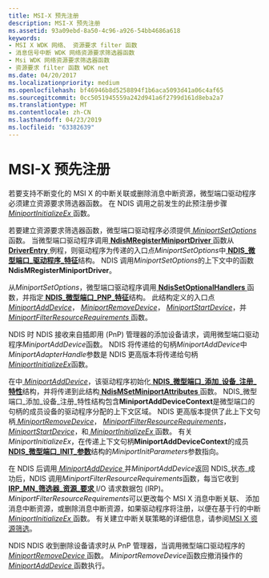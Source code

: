```yaml
---
title: MSI-X 预先注册
description: MSI-X 预先注册
ms.assetid: 93a09ebd-8a50-4c96-a926-54bb4686a618
keywords:
- MSI X WDK 网络、 资源要求 filter 函数
- 消息信号中断 WDK 网络资源要求筛选器函数
- Msi WDK 网络资源要求筛选器函数
- 资源要求 filter 函数 WDK net
ms.date: 04/20/2017
ms.localizationpriority: medium
ms.openlocfilehash: bf46946b8d5258894f1b6aca5093d41a06c4af65
ms.sourcegitcommit: 0cc5051945559a242d941a6f2799d161d8eba2a7
ms.translationtype: MT
ms.contentlocale: zh-CN
ms.lasthandoff: 04/23/2019
ms.locfileid: "63382639"
---
```

# <a name="msi-x-pre-registration"></a>MSI-X 预先注册





若要支持不断变化的 MSI X 的中断关联或删除消息中断资源，微型端口驱动程序必须建立资源要求筛选器函数。 在 NDIS 调用之前发生的此预注册步骤[ *MiniportInitializeEx* ](https://msdn.microsoft.com/library/windows/hardware/ff559389)函数。

若要建立资源要求筛选器函数，微型端口驱动程序必须提供[ *MiniportSetOptions* ](https://msdn.microsoft.com/library/windows/hardware/ff559443)函数。 当微型端口驱动程序调用[ **NdisMRegisterMiniportDriver** ](https://msdn.microsoft.com/library/windows/hardware/ff563654)函数从[ **DriverEntry** ](https://msdn.microsoft.com/library/windows/hardware/ff544113)例程，则驱动程序为传递的入口点*MiniportSetOptions*中[ **NDIS\_微型端口\_驱动程序\_特征**](https://msdn.microsoft.com/library/windows/hardware/ff565958)结构。 NDIS 调用*MiniportSetOptions*的上下文中的函数**NdisMRegisterMiniportDriver**。

从*MiniportSetOptions*，微型端口驱动程序调用[ **NdisSetOptionalHandlers** ](https://msdn.microsoft.com/library/windows/hardware/ff564550)函数，并指定[ **NDIS\_微型端口\_PNP\_特征**](https://msdn.microsoft.com/library/windows/hardware/ff566475)结构。 此结构定义的入口点[ *MiniportAddDevice*](https://msdn.microsoft.com/library/windows/hardware/ff559332)， [ *MiniportRemoveDevice*](https://msdn.microsoft.com/library/windows/hardware/ff559427)， [ *MiniportStartDevice*](https://msdn.microsoft.com/library/windows/hardware/ff559452)，并[ *MiniportFilterResourceRequirements* ](https://msdn.microsoft.com/library/windows/hardware/ff559384)函数。

NDIS 时 NDIS 接收来自插即用 (PnP) 管理器的添加设备请求，调用微型端口驱动程序*MiniportAddDevice*函数。 NDIS 将传递给的句柄*MiniportAddDevice*中*MiniportAdapterHandle*参数是 NDIS 更高版本将传递给句柄[ *MiniportInitializeEx*](https://msdn.microsoft.com/library/windows/hardware/ff559389)函数。

在中[ *MiniportAddDevice*](https://msdn.microsoft.com/library/windows/hardware/ff559332)，该驱动程序初始化[ **NDIS\_微型端口\_添加\_设备\_注册\_特性**](https://msdn.microsoft.com/library/windows/hardware/ff565945)结构，并将传递到此结构[ **NdisMSetMiniportAttributes** ](https://msdn.microsoft.com/library/windows/hardware/ff563672)函数。 NDIS\_微型端口\_添加\_设备\_注册\_特性结构包含**MiniportAddDeviceContext**是微型端口的句柄的成员设备的驱动程序分配的上下文区域。 NDIS 更高版本提供了此上下文句柄[ *MiniportRemoveDevice*](https://msdn.microsoft.com/library/windows/hardware/ff559427)， [ *MiniportFilterResourceRequirements*](https://msdn.microsoft.com/library/windows/hardware/ff559384)， [*MiniportStartDevice*](https://msdn.microsoft.com/library/windows/hardware/ff559452)，和[ *MiniportInitializeEx* ](https://msdn.microsoft.com/library/windows/hardware/ff559389)函数。 有关*MiniportInitializeEx*，在传递上下文句柄**MiniportAddDeviceContext**的成员[ **NDIS\_微型端口\_INIT\_参数**](https://msdn.microsoft.com/library/windows/hardware/ff565972)结构的*MiniportInitParameters*参数指向。

在 NDIS 后调用[ *MiniportAddDevice* ](https://msdn.microsoft.com/library/windows/hardware/ff559332)并*MiniportAddDevice*返回 NDIS\_状态\_成功后，NDIS 调用*MiniportFilterResourceRequirements*函数，每当它收到[ **IRP\_MN\_筛选器\_资源\_要求** ](https://msdn.microsoft.com/library/windows/hardware/ff550874) I/O 请求数据包 (IRP)。 *MiniportFilterResourceRequirements*可以更改每个 MSI X 消息中断关联、 添加消息中断资源，或删除消息中断资源，如果驱动程序将注册，以便在基于行的中断[*MiniportInitializeEx* ](https://msdn.microsoft.com/library/windows/hardware/ff559389)函数。 有关建立中断关联策略的详细信息，请参阅[MSI X 资源筛选](msi-x-resource-filtering.md)。

NDIS NDIS 收到删除设备请求时从 PnP 管理器，当调用微型端口驱动程序的[ *MiniportRemoveDevice* ](https://msdn.microsoft.com/library/windows/hardware/ff559427)函数。 *MiniportRemoveDevice*函数应撤消操作的[ *MiniportAddDevice* ](https://msdn.microsoft.com/library/windows/hardware/ff559332)函数执行。

 

 





